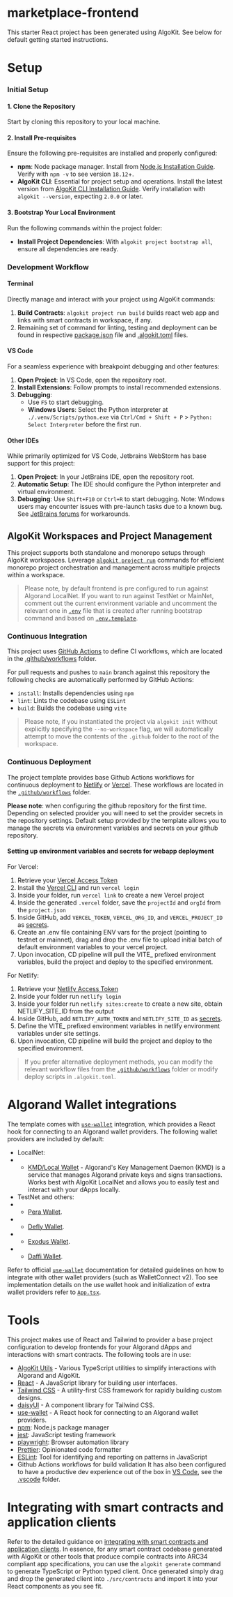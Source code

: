# marketplace-frontend

This starter React project has been generated using AlgoKit. See below for default getting started instructions.

# Setup

### Initial Setup

#### 1. Clone the Repository
Start by cloning this repository to your local machine.

#### 2. Install Pre-requisites
Ensure the following pre-requisites are installed and properly configured:

- **npm**: Node package manager. Install from [Node.js Installation Guide](https://nodejs.org/en/download/). Verify with `npm -v` to see version `18.12`+.
- **AlgoKit CLI**: Essential for project setup and operations. Install the latest version from [AlgoKit CLI Installation Guide](https://github.com/algorandfoundation/algokit-cli#install). Verify installation with `algokit --version`, expecting `2.0.0` or later.

#### 3. Bootstrap Your Local Environment
Run the following commands within the project folder:

- **Install Project Dependencies**: With `algokit project bootstrap all`, ensure all dependencies are ready.

### Development Workflow

#### Terminal
Directly manage and interact with your project using AlgoKit commands:

1. **Build Contracts**: `algokit project run build` builds react web app and links with smart contracts in workspace, if any.
2. Remaining set of command for linting, testing and deployment can be found in respective [package.json](./package.json) file and [.algokit.toml](./.algokit.toml) files.

#### VS Code
For a seamless experience with breakpoint debugging and other features:

1. **Open Project**: In VS Code, open the repository root.
2. **Install Extensions**: Follow prompts to install recommended extensions.
3. **Debugging**:
   - Use `F5` to start debugging.
   - **Windows Users**: Select the Python interpreter at `./.venv/Scripts/python.exe` via `Ctrl/Cmd + Shift + P` > `Python: Select Interpreter` before the first run.

#### Other IDEs
While primarily optimized for VS Code, Jetbrains WebStorm has base support for this project:

1. **Open Project**: In your JetBrains IDE, open the repository root.
2. **Automatic Setup**: The IDE should configure the Python interpreter and virtual environment.
3. **Debugging**: Use `Shift+F10` or `Ctrl+R` to start debugging. Note: Windows users may encounter issues with pre-launch tasks due to a known bug. See [JetBrains forums](https://youtrack.jetbrains.com/issue/IDEA-277486/Shell-script-configuration-cannot-run-as-before-launch-task) for workarounds.

## AlgoKit Workspaces and Project Management
This project supports both standalone and monorepo setups through AlgoKit workspaces. Leverage [`algokit project run`](https://github.com/algorandfoundation/algokit-cli/blob/main/docs/features/project/run.md) commands for efficient monorepo project orchestration and management across multiple projects within a workspace.

> Please note, by default frontend is pre configured to run against Algorand LocalNet. If you want to run against TestNet or MainNet, comment out the current environment variable and uncomment the relevant one in [`.env`](.env) file that is created after running bootstrap command and based on [`.env.template`](.env.template).

### Continuous Integration

This project uses [GitHub Actions](https://docs.github.com/en/actions/learn-github-actions/understanding-github-actions) to define CI workflows, which are located in the [.github/workflows](`../../.github/workflows`) folder.

For pull requests and pushes to `main` branch against this repository the following checks are automatically performed by GitHub Actions:

- `install`: Installs dependencies using `npm`
- `lint`: Lints the codebase using `ESLint`
- `build`: Builds the codebase using `vite`

> Please note, if you instantiated the project via `algokit init` without explicitly specifying the `--no-workspace` flag, we will automatically attempt to move the contents of the `.github` folder to the root of the workspace.

### Continuous Deployment

The project template provides base Github Actions workflows for continuous deployment to [Netlify](https://www.netlify.com/) or [Vercel](https://vercel.com/). These workflows are located in the [`.github/workflows`](./.github/workflows) folder.

**Please note**: when configuring the github repository for the first time. Depending on selected provider you will need to set the provider secrets in the repository settings. Default setup provided by the template allows you to manage the secrets via environment variables and secrets on your github repository.


#### Setting up environment variables and secrets for webapp deployment

For Vercel:
1. Retrieve your [Vercel Access Token](https://vercel.com/support/articles/how-do-i-use-a-vercel-api-access-token)
2. Install the [Vercel CLI](https://vercel.com/cli) and run `vercel login`
3. Inside your folder, run `vercel link` to create a new Vercel project
4. Inside the generated `.vercel` folder, save the `projectId` and `orgId` from the `project.json`
5. Inside GitHub, add `VERCEL_TOKEN`, `VERCEL_ORG_ID`, and `VERCEL_PROJECT_ID` as [secrets](https://docs.github.com/en/actions/security-guides/encrypted-secrets).
6. Create an .env file containing ENV vars for the project (pointing to testnet or mainnet), drag and drop the .env file to upload initial batch of default environment variables to your vercel project.
7. Upon invocation, CD pipeline will pull the VITE_ prefixed environment variables, build the project and deploy to the specified environment.

For Netlify:
1. Retrieve your [Netlify Access Token](https://docs.netlify.com/cli/get-started/#obtain-a-token-in-the-netlify-ui)
2. Inside your folder run `netlify login`
3. Inside your folder run `netlify sites:create` to create a new site, obtain NETLIFY_SITE_ID from the output
4. Inside GitHub, add `NETLIFY_AUTH_TOKEN` and `NETLIFY_SITE_ID` as [secrets](https://docs.github.com/en/actions/security-guides/encrypted-secrets).
5. Define the VITE_ prefixed environment variables in netlify environment variables under site settings.
6. Upon invocation, CD pipeline will build the project and deploy to the specified environment.

> If you prefer alternative deployment methods, you can modify the relevant workflow files from the [`.github/workflows`](./.github/workflows) folder or modify deploy scripts in `.algokit.toml`.


# Algorand Wallet integrations

The template comes with [`use-wallet`](https://github.com/txnlab/use-wallet) integration, which provides a React hook for connecting to an Algorand wallet providers. The following wallet providers are included by default:
- LocalNet:
- - [KMD/Local Wallet](https://github.com/TxnLab/use-wallet#kmd-algorand-key-management-daemon) - Algorand's Key Management Daemon (KMD) is a service that manages Algorand private keys and signs transactions. Works best with AlgoKit LocalNet and allows you to easily test and interact with your dApps locally.
- TestNet and others:
- - [Pera Wallet](https://perawallet.app).
- - [Defly Wallet](https://defly.app).
- - [Exodus Wallet](https://www.exodus.com).
- - [Daffi Wallet](https://www.daffi.me).

Refer to official [`use-wallet`](https://github.com/txnlab/use-wallet) documentation for detailed guidelines on how to integrate with other wallet providers (such as WalletConnect v2). Too see implementation details on the use wallet hook and initialization of extra wallet providers refer to [`App.tsx`](./src/App.tsx).

# Tools

This project makes use of React and Tailwind to provider a base project configuration to develop frontends for your Algorand dApps and interactions with smart contracts. The following tools are in use:

- [AlgoKit Utils](https://github.com/algorandfoundation/algokit-utils-ts) - Various TypeScript utilities to simplify interactions with Algorand and AlgoKit.
- [React](https://reactjs.org/) - A JavaScript library for building user interfaces.
- [Tailwind CSS](https://tailwindcss.com/) - A utility-first CSS framework for rapidly building custom designs.
- [daisyUI](https://daisyui.com/) - A component library for Tailwind CSS.
- [use-wallet](https://github.com/txnlab/use-wallet) - A React hook for connecting to an Algorand wallet providers.
- [npm](https://www.npmjs.com/): Node.js package manager
- [jest](https://jestjs.io/): JavaScript testing framework
- [playwright](https://playwright.dev/): Browser automation library
- [Prettier](https://prettier.io/): Opinionated code formatter
- [ESLint](https://eslint.org/): Tool for identifying and reporting on patterns in JavaScript
- Github Actions workflows for build validation
It has also been configured to have a productive dev experience out of the box in [VS Code](https://code.visualstudio.com/), see the [.vscode](./.vscode) folder.
# Integrating with smart contracts and application clients

Refer to the detailed guidance on [integrating with smart contracts and application clients](./src/contracts/README.md). In essence, for any smart contract codebase generated with AlgoKit or other tools that produce compile contracts into ARC34 compliant app specifications, you can use the `algokit generate` command to generate TypeScript or Python typed client. Once generated simply drag and drop the generated client into `./src/contracts` and import it into your React components as you see fit.
